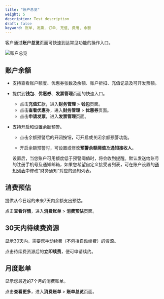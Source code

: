 ```yaml
---
title: "账户总览"
weight: 5
description: Test description
draft: false
keyword: 账单, 发票, 订单, 充值, 费用, 余额
---
```


客户通过**账户总览**页面可快速到达常见功能的操作入口。

![账户总览](../../_images/account.png)

## 账户余额

- 支持查看账户额度、优惠券张数及余额、账户折扣、充值记录及可开发票额。

- 提供到**钱包**、**优惠券**、**发票管理**页面的快速入口。

  - 点击**充值汇**款，进入**财务管理** > **钱包**页面。
  - 点击**查看优惠**券，进入**财务管理** > **优惠券**页面。
  - 点击**申请发票**，进入**发票管理**页面。

- 支持开启和设置余额预警。

  - 点击余额预警后的开闭按钮，可开启或关闭余额预警功能。

  - 开启余额预警时，可设置或修改**预警余额阈值**及**通知接收人**。

  设置后，当您账户可用额度低于预警阈值时，将会收到提醒。默认发送给账号的注册手机号及通知邮箱，如果您希望自定义接受者列表，可在账户设置的[通知列表](https://console.qingcloud.com/account/profile/notify_map/)中修改“财务通知”对应的通知列表。

## 消费预估

提供从今日起的未来7天内余额支出预估。

点击**查看详情**，进入**消费账单** > **消费预估**页面。

## 30天内待续费资源

显示30天内，需要您手动续费（不包括自动续费）的资源。

点击待续费资源后的**立即续费**，便可申请续约。

## 月度账单

显示您最近的7个月的消费账单。

点击**查看更多**，进入**消费账单** >  **账单总览**页面。

